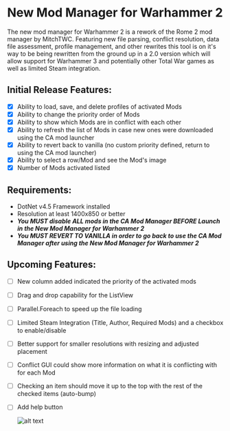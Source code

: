 # New Mod Manager for Warhammer 2
The new mod manager for Warhammer 2 is a rework of the Rome 2 mod manager by MitchTWC. Featuring new file parsing, conflict resolution, data file assessment, profile management, and other rewrites this tool is on it's way to be being rewritten from the ground up in a 2.0 version which will allow support for Warhammer 3 and potentially other Total War games as well as limited Steam integration.

## Initial Release Features:

- [x] Ability to load, save, and delete profiles of activated Mods
- [x] Ability to change the priority order of Mods
- [x] Ability to show which Mods are in conflict with each other
- [x] Ability to refresh the list of Mods in case new ones were downloaded using the CA mod launcher
- [x] Ability to revert back to vanilla (no custom priority defined, return to using the CA mod launcher)
- [x] Ability to select a row/Mod and see the Mod's image
- [x] Number of Mods activated listed

## Requirements:

- DotNet v4.5 Framework installed
- Resolution at least 1400x850 or better 
- **_You MUST disable ALL mods in the CA Mod Manager BEFORE Launch in the New Mod Manager for Warhammer 2_**
- **_You MUST REVERT TO VANILLA in order to go back to use the CA Mod Manager after using the New Mod Manager for Warhammer 2_**

## Upcoming Features:
- [ ] New column added indicated the priority of the activated mods
- [ ] Drag and drop capability for the ListView
- [ ] Parallel.Foreach to speed up the file loading
- [ ] Limited Steam Integration (Title, Author, Required Mods) and a checkbox to enable/disable
- [ ] Better support for smaller resolutions with resizing and adjusted placement
- [ ] Conflict GUI could show more information on what it is conflicting with for each Mod
- [ ] Checking an item should move it up to the top with the rest of the checked items (auto-bump)
- [ ] Add help button
  
  ![alt text](https://github.com/Kaedrin/warhammer-mod-manager/blob/master/WarhammerModManager.JPG "Warhammer 2 Mod Manager Screenshot")
